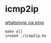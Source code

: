 # icmp2ip

[whatsmyip via ping](http://systemadmin.es/2013/02/whatsmyip-con-ping)

```
make all
insmod ./icmp2ip.ko
```
